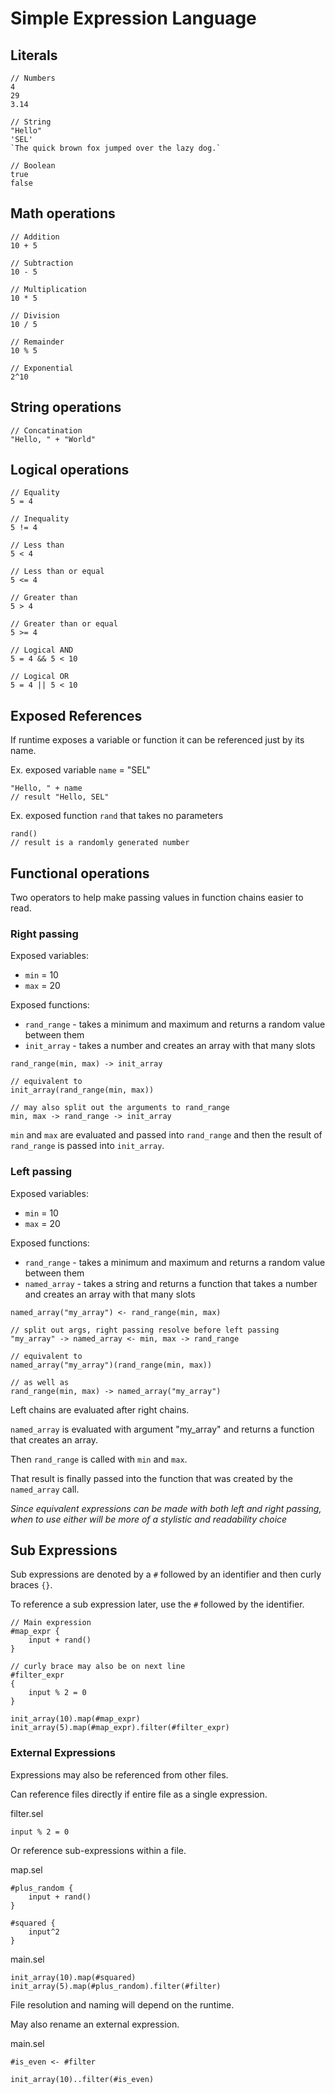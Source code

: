 # Simple Expression Language

## Literals
```
// Numbers
4
29
3.14

// String
"Hello"
'SEL'
`The quick brown fox jumped over the lazy dog.`

// Boolean
true
false
```

## Math operations
```
// Addition
10 + 5

// Subtraction
10 - 5

// Multiplication
10 * 5

// Division
10 / 5

// Remainder
10 % 5

// Exponential
2^10 
```

## String operations
```
// Concatination
"Hello, " + "World"
```

## Logical operations
```
// Equality
5 = 4

// Inequality
5 != 4

// Less than
5 < 4

// Less than or equal
5 <= 4

// Greater than
5 > 4

// Greater than or equal
5 >= 4

// Logical AND
5 = 4 && 5 < 10

// Logical OR
5 = 4 || 5 < 10
```

## Exposed References
If runtime exposes a variable or function it can be referenced just by its name.

Ex. exposed variable `name` = "SEL"
```
"Hello, " + name
// result "Hello, SEL"
```

Ex. exposed function `rand` that takes no parameters
```
rand()
// result is a randomly generated number
```

## Functional operations
Two operators to help make passing values in function chains easier to read.

### Right passing
Exposed variables:
* `min` = 10
* `max` = 20

Exposed functions:
* `rand_range` - takes a minimum and maximum and returns a random value between them
* `init_array` - takes a number and creates an array with that many slots
```
rand_range(min, max) -> init_array

// equivalent to 
init_array(rand_range(min, max))

// may also split out the arguments to rand_range
min, max -> rand_range -> init_array
```
`min` and `max` are evaluated and passed into `rand_range` and then the result of `rand_range` is passed into `init_array`.

### Left passing
Exposed variables:
* `min` = 10
* `max` = 20

Exposed functions:
* `rand_range` - takes a minimum and maximum and returns a random value between them
* `named_array` - takes a string and returns a function that takes a number and creates an array with that many slots
```
named_array("my_array") <- rand_range(min, max)

// split out args, right passing resolve before left passing
"my_array" -> named_array <- min, max -> rand_range

// equivalent to 
named_array("my_array")(rand_range(min, max))

// as well as
rand_range(min, max) -> named_array("my_array")
```
Left chains are evaluated after right chains.

`named_array` is evaluated with argument "my_array" and returns a function that creates an array.

Then `rand_range` is called with `min` and `max`.
 
That result is finally passed into the function that was created by the `named_array` call.

*Since equivalent expressions can be made with both left and right passing, when to use either will be more of a stylistic and readability choice*

## Sub Expressions
Sub expressions are denoted by a `#` followed by an identifier and then curly braces `{}`.

To reference a sub expression later, use the `#` followed by the identifier.
```
// Main expression
#map_expr {
    input + rand()
}

// curly brace may also be on next line
#filter_expr 
{
    input % 2 = 0
}

init_array(10).map(#map_expr)
init_array(5).map(#map_expr).filter(#filter_expr)
``` 

### External Expressions
Expressions may also be referenced from other files.

Can reference files directly if entire file as a single expression.

filter.sel
```
input % 2 = 0
```

Or reference sub-expressions within a file.
 
map.sel
```
#plus_random {
    input + rand()
}

#squared {
    input^2
}
```

main.sel
```
init_array(10).map(#squared)
init_array(5).map(#plus_random).filter(#filter)
```

File resolution and naming will depend on the runtime.

May also rename an external expression.

main.sel
```
#is_even <- #filter

init_array(10)..filter(#is_even)
```